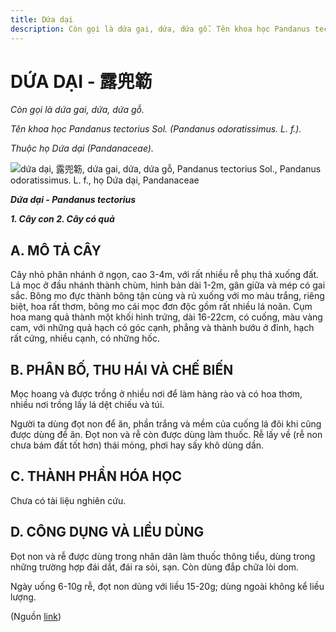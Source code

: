 ```yaml
---
title: Dứa dại
description: Còn gọi là dứa gai, dứa, dứa gỗ. Tên khoa học Pandanus tectorius Sol. (Pandanus odoratissimus. L. f.). Thuộc họ Dứa dại (Pandanaceae).
---
```

# DỨA DẠI - 露兜簕

*Còn gọi là dứa gai, dứa, dứa gỗ.*

*Tên khoa học Pandanus tectorius Sol. (Pandanus odoratissimus. L. f.).*

*Thuộc họ Dứa dại (Pandanaceae).*

![dứa dại, 露兜簕, dứa gai, dứa, dứa gỗ, Pandanus tectorius Sol., Pandanus odoratissimus. L. f., họ Dứa dại, Pandanaceae](/imgs/do-tat-loi/ctvvtvn/dua-dai.jpg)

***Dứa dại - Pandanus tectorius***

***1\. Cây con 2. Cây có quả***

## A. MÔ TẢ CÂY

Cây nhỏ phân nhánh ở ngọn, cao 3-4m, với rất nhiều rễ phụ thả xuống đất. Lá mọc ở đầu nhánh thành chùm, hình bản dài 1-2m, gân giữa và mép có gai sắc. Bông mo đực thành bông tận cùng và rủ xuống với mo màu trắng, riêng biệt, hoa rất thơm, bông mo cái mọc đơn độc gồm rất nhiều lá noãn. Cụm hoa mang quả thành một khối hình trứng, dài 16-22cm, có cuống, màu vàng cam, với những quả hạch có góc cạnh, phẳng và thành bướu ở đỉnh, hạch rất cứng, nhiều cạnh, có những hốc.

## B. PHÂN BỐ, THU HÁI VÀ CHẾ BIẾN

Mọc hoang và được trồng ở nhiều nơi để làm hàng rào và có hoa thơm, nhiều nơi trồng lấy lá dệt chiếu và túi.

Người ta dùng đọt non để ăn, phần trắng và mềm của cuống lá đôi khi cũng được dùng để ăn. Đọt non và rễ còn được dùng làm thuốc. Rễ lấy về (rễ non chưa bám đất tốt hơn) thái mỏng, phơi hay sấy khô dùng dần.

## C. THÀNH PHẦN HÓA HỌC

Chưa có tài liệu nghiên cứu.

## D. CÔNG DỤNG VÀ LIỀU DÙNG

Đọt non và rễ được dùng trong nhân dân làm thuốc thông tiểu, dùng trong những trường hợp đái dắt, đái ra sỏi, sạn. Còn dùng đắp chữa lòi dom.

Ngày uống 6-10g rễ, đọt non dùng với liều 15-20g; dùng ngoài không kể liều lượng.

(Nguồn <a href="http://www.thuocvuonnha.com/nhung-cay-thuoc-va-vi-thuoc-viet-nam/ket-qua-tra-cuu/dua-dai" target="_blank">link</a>)
